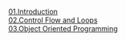 [01.Introduction](/notes/introduction.md) <br>
[02.Control Flow and Loops](/notes/control_flow.md) <br>
[03.Object Oriented Programming](/notes/object_oriented_programming.md)
